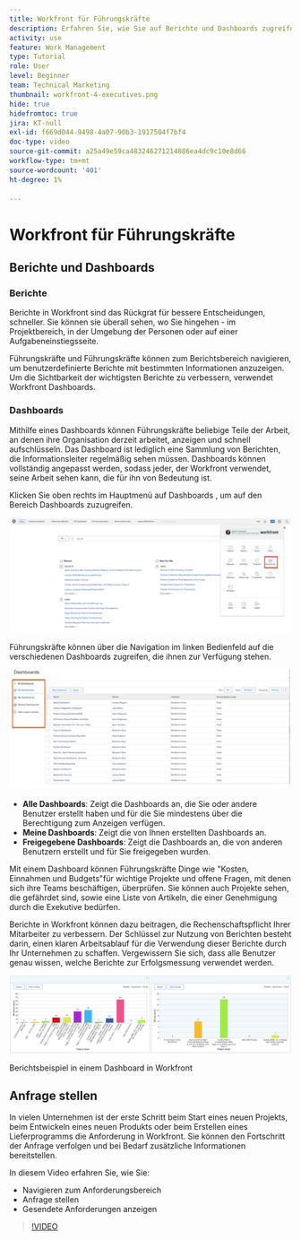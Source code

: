 ```yaml
---
title: Workfront für Führungskräfte
description: Erfahren Sie, wie Sie auf Berichte und Dashboards zugreifen, Anforderungen stellen und Anforderungen überprüfen können.
activity: use
feature: Work Management
type: Tutorial
role: User
level: Beginner
team: Technical Marketing
thumbnail: workfront-4-executives.png
hide: true
hidefromtoc: true
jira: KT-null
exl-id: f669d044-9498-4a07-90b3-1917504f7bf4
doc-type: video
source-git-commit: a25a49e59ca483246271214886ea4dc9c10e8d66
workflow-type: tm+mt
source-wordcount: '401'
ht-degree: 1%

---
```


# Workfront für Führungskräfte

## Berichte und Dashboards

### Berichte

Berichte in Workfront sind das Rückgrat für bessere Entscheidungen, schneller. Sie können sie überall sehen, wo Sie hingehen - im Projektbereich, in der Umgebung der Personen oder auf einer Aufgabeneinstiegsseite.

Führungskräfte und Führungskräfte können zum Berichtsbereich navigieren, um benutzerdefinierte Berichte mit bestimmten Informationen anzuzeigen. Um die Sichtbarkeit der wichtigsten Berichte zu verbessern, verwendet Workfront Dashboards.

### Dashboards

Mithilfe eines Dashboards können Führungskräfte beliebige Teile der Arbeit, an denen ihre Organisation derzeit arbeitet, anzeigen und schnell aufschlüsseln. Das Dashboard ist lediglich eine Sammlung von Berichten, die Informationsleiter regelmäßig sehen müssen. Dashboards können vollständig angepasst werden, sodass jeder, der Workfront verwendet, seine Arbeit sehen kann, die für ihn von Bedeutung ist.

Klicken Sie oben rechts im Hauptmenü auf Dashboards , um auf den Bereich Dashboards zuzugreifen.

![Ein Bild der Dashboards-Option im Hauptmenü](assets/workfront-4-executives-1.png)

Führungskräfte können über die Navigation im linken Bedienfeld auf die verschiedenen Dashboards zugreifen, die ihnen zur Verfügung stehen.

![Ein Bild der Dashboards-Option im Hauptmenü](assets/workfront-4-executives-2.png)

* **Alle Dashboards**: Zeigt die Dashboards an, die Sie oder andere Benutzer erstellt haben und für die Sie mindestens über die Berechtigung zum Anzeigen verfügen.
* **Meine Dashboards**: Zeigt die von Ihnen erstellten Dashboards an.
* **Freigegebene Dashboards**: Zeigt die Dashboards an, die von anderen Benutzern erstellt und für Sie freigegeben wurden.

Mit einem Dashboard können Führungskräfte Dinge wie &quot;Kosten, Einnahmen und Budgets&quot;für wichtige Projekte und offene Fragen, mit denen sich ihre Teams beschäftigen, überprüfen. Sie können auch Projekte sehen, die gefährdet sind, sowie eine Liste von Artikeln, die einer Genehmigung durch die Exekutive bedürfen.

Berichte in Workfront können dazu beitragen, die Rechenschaftspflicht Ihrer Mitarbeiter zu verbessern. Der Schlüssel zur Nutzung von Berichten besteht darin, einen klaren Arbeitsablauf für die Verwendung dieser Berichte durch Ihr Unternehmen zu schaffen. Vergewissern Sie sich, dass alle Benutzer genau wissen, welche Berichte zur Erfolgsmessung verwendet werden.

![Berichtsbeispiel in einem Dashboard in Workfront ](assets/workfront-4-executives-3.png)

Berichtsbeispiel in einem Dashboard in Workfront

## Anfrage stellen

In vielen Unternehmen ist der erste Schritt beim Start eines neuen Projekts, beim Entwickeln eines neuen Produkts oder beim Erstellen eines Lieferprogramms die Anforderung in Workfront. Sie können den Fortschritt der Anfrage verfolgen und bei Bedarf zusätzliche Informationen bereitstellen.

In diesem Video erfahren Sie, wie Sie:

* Navigieren zum Anforderungsbereich
* Anfrage stellen
* Gesendete Anforderungen anzeigen

>[!VIDEO](https://video.tv.adobe.com/v/336092/?quality=12&learn=on)
